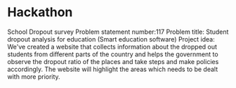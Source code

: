 # Hackathon
School Dropout survey 
Problem statement number:117
Problem title: Student dropout analysis for education (Smart education software)
Project idea: We've created a website that collects information about the dropped out students from different parts of the country and helps the government to observe the dropout ratio of the places and take steps and make policies accordingly. The website will highlight the areas which needs to be dealt with more priority.
